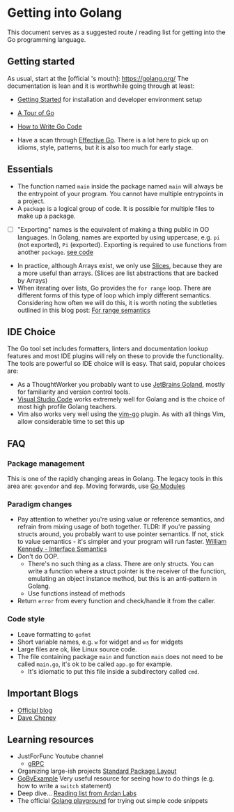 # Getting into Golang

This document serves as a suggested route / reading list for getting into the Go programming language.

## Getting started

As usual, start at the [official 's mouth]: https://golang.org/
The documentation is lean and it is worthwhile going through at least:
- [Getting Started](https://golang.org/doc/install) for installation and developer environment setup
- [A Tour of Go](https://tour.golang.org/welcome/1)
- [How to Write Go Code](https://golang.org/doc/code.html)

- Have a scan through [Effective Go](https://golang.org/doc/effective_go.html). There is a lot here to pick up on idioms, style, patterns, but it is also too much for early stage.

## Essentials
- The function named `main` inside the package named `main` will always be the entrypoint of your program. You cannot have multiple entrypoints in a project.
- A `package` is a logical group of code. It is possible for multiple files to make up a package.
- [ ] "Exporting" names is the equivalent of making a thing public in OO languages. In Golang, names are exported by using uppercase, e.g. `pi` (not exported), `Pi` (exported). Exporting is required to use functions from another `package`. [see code](https://tour.golang.org/basics/3)
- In practice, although Arrays exist, we only use [Slices](https://tour.golang.org/moretypes/7), because they are a more useful than arrays. (Slices are list abstractions that are backed by Arrays)
- When iterating over lists, Go provides the `for range` loop. There are different forms of this type of loop which imply different semantics. Considering how often we will do this, it is worth noting the subtleties outlined in this blog post: [For range semantics](https://www.ardanlabs.com/blog/2017/06/for-range-semantics.html)

## IDE Choice

The Go tool set includes formatters, linters and documentation lookup features and most IDE plugins will rely on these to provide the functionality. The tools are powerful so IDE choice will is easy. That said, popular choices are:
- As a ThoughtWorker you probably want to use [JetBrains Goland](https://www.jetbrains.com/go/), mostly for familiarity and version control tools.
- [Visual Studio Code](https://code.visualstudio.com/docs/languages/go) works extremely well for Golang and is the choice of most high profile Golang teachers.
- Vim also works very well using the [vim-go](https://github.com/fatih/vim-go) plugin. As with all things Vim, allow considerable time to set this up

## FAQ

### Package management
This is one of the rapidly changing areas in Golang. The legacy tools in this area are: `govendor` and `dep`. Moving forwards, use [Go Modules](https://github.com/golang/go/wiki/Modules)

### Paradigm changes
- Pay attention to whether you're using value or reference semantics, and refrain from mixing usage of both together. TLDR: If you're passing structs around, you probably want to use pointer semantics. If not, stick to value semantics - it's simpler and your program will run faster. [William Kennedy - Interface Semantics](https://www.ardanlabs.com/blog/2017/07/interface-semantics.html)
- Don't do OOP.
  * There's no such thing as a class. There are only structs. You can write a function where a struct pointer is the receiver of the function, emulating an object instance method, but this is an anti-pattern in Golang.
  * Use functions instead of methods
- Return `error` from every function and check/handle it from the caller.

### Code style
- Leave formatting to `gofmt`
- Short variable names, e.g. `w` for widget and `ws` for widgets
- Large files are ok, like Linux source code.
- The file containing package `main` and function `main` does not need to be called `main.go`, it's ok to be called `app.go` for example.
  * It's idiomatic to put this file inside a subdirectory called `cmd`.
## Important Blogs
- [Official blog](https://blog.golang.org/)
- [Dave Cheney](https://dave.cheney.net/practical-go)

## Learning resources
- JustForFunc Youtube channel
  * [gRPC](https://www.youtube.com/watch?v=uolTUtioIrc)
- Organizing large-ish projects [Standard Package Layout](https://medium.com/@benbjohnson/standard-package-layout-7cdbc8391fc1)
- [GoByExample](https://gobyexample.com/) Very useful resource for seeing how to do things (e.g. how to write a `switch` statement)
- Deep dive... [Reading list from Ardan Labs](https://github.com/ardanlabs/gotraining/blob/master/reading/README.md)
- The official [Golang playground](https://play.golang.org/) for trying out simple code snippets
